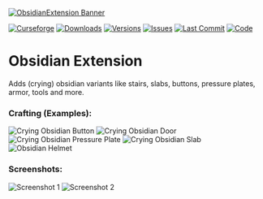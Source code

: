 [![ObsidianExtension Banner](https://mc.lookonthebrightsi.de/obsidian-extension/images/obsidian-extension-banner.png)](https://github.com/Krxwallo/ObsidianExtension)

[![Curseforge](http://cf.way2muchnoise.eu/title/obsidian-extension.svg?badge_style=for_the_badge)](https://www.curseforge.com/minecraft/mc-mods/obsidian-extension)
[![Downloads](http://cf.way2muchnoise.eu/obsidian-extension.svg?badge_style=for_the_badge)](https://www.curseforge.com/minecraft/mc-mods/obsidian-extension/download)
[![Versions](http://cf.way2muchnoise.eu/versions/obsidian-extension.svg?badge_style=for_the_badge)](https://www.curseforge.com/minecraft/mc-mods/obsidian-extension)
[![Issues](https://img.shields.io/github/issues/Krxwallo/ObsidianExtension?logo=github&style=for-the-badge)](https://www.github.com/Krxwallo/ObsidianExtension/issues)
[![Last Commit](https://img.shields.io/github/last-commit/Krxwallo/ObsidianExtension?logo=github&style=for-the-badge)](https://www.github.com/Krxwallo/ObsidianExtension)
[![Code](https://img.shields.io/github/languages/top/Krxwallo/ObsidianExtension?logo=github&style=for-the-badge)](https://www.github.com/Krxwallo/ObsidianExtension)

# Obsidian Extension

Adds (crying) obsidian variants like stairs, slabs, buttons, pressure plates, armor, tools and more.

### Crafting (Examples):
![Crying Obsidian Button](https://lookonthebrightsi.de/mc-mods/obsidian-extension/images/recipes/crying_obsidian_button.png)
![Crying Obsidian Door](https://lookonthebrightsi.de/mc-mods/obsidian-extension/images/recipes/crying_obsidian_door.png)
![Crying Obsidian Pressure Plate](https://lookonthebrightsi.de/mc-mods/obsidian-extension/images/recipes/crying_obsidian_pressure_plate.png)
![Crying Obsidian Slab](https://lookonthebrightsi.de/mc-mods/obsidian-extension/images/recipes/crying_obsidian_slab.png)
![Obsidian Helmet](https://lookonthebrightsi.de/mc-mods/obsidian-extension/images/recipes/obsidian_helmet.png)

### Screenshots:

![Screenshot 1](https://lookonthebrightsi.de/mc-mods/obsidian-extension/images/screenshot-1-edited.png)
![Screenshot 2](https://lookonthebrightsi.de/mc-mods/obsidian-extension/images/screenshot-2-edited.png)
